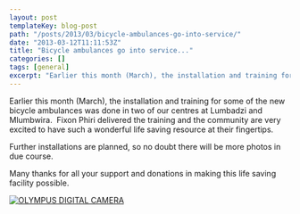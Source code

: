 ```yaml
---
layout: post
templateKey: blog-post
path: "/posts/2013/03/bicycle-ambulances-go-into-service/"
date: "2013-03-12T11:11:53Z"
title: "Bicycle ambulances go into service..."
categories: []
tags: [general]
excerpt: "Earlier this month (March), the installation and training for some of the new bicycle ambulances wa..."
---
```


Earlier this month (March), the installation and training for some of the new bicycle ambulances was done in two of our centres at Lumbadzi and Mlumbwira.  Fixon Phiri delivered the training and the community are very excited to have such a wonderful life saving resource at their fingertips.

Further installations are planned, so no doubt there will be more photos in due course.

Many thanks for all your support and donations in making this life saving facility possible.

[![OLYMPUS DIGITAL CAMERA](https://www.africanvision.org.uk/africa-vision-news/wp-content/uploads/2013/03/P5130036.jpg)](https://www.africanvision.org.uk/africa-vision-news/wp-content/uploads/2013/03/P5130036.jpg)